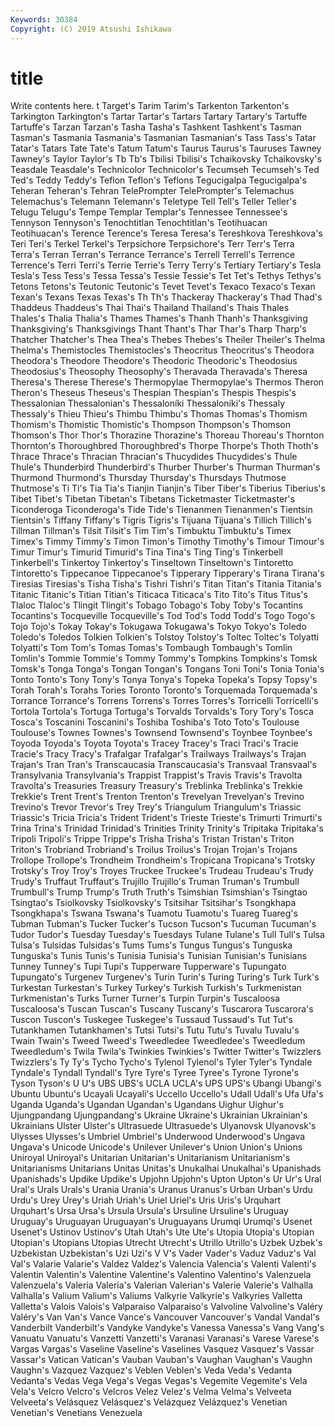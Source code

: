 ```yaml
---
Keywords: 30384
Copyright: (C) 2019 Atsushi Ishikawa
---
```


# title

Write contents here.
t Target's Tarim Tarim's Tarkenton
Tarkenton's Tarkington Tarkington's Tartar Tartar's Tartars Tartary Tartary's Tartuffe Tartuffe's
Tarzan Tarzan's Tasha Tasha's Tashkent Tashkent's Tasman Tasman's Tasmania Tasmania's
Tasmanian Tasmanian's Tass Tass's Tatar Tatar's Tatars Tate Tate's Tatum
Tatum's Taurus Taurus's Tauruses Tawney Tawney's Taylor Taylor's Tb Tb's
Tbilisi Tbilisi's Tchaikovsky Tchaikovsky's Teasdale Teasdale's Technicolor Technicolor's Tecumseh Tecumseh's
Ted Ted's Teddy Teddy's Teflon Teflon's Teflons Tegucigalpa Tegucigalpa's Teheran
Teheran's Tehran TelePrompter TelePrompter's Telemachus Telemachus's Telemann Telemann's Teletype Tell
Tell's Teller Teller's Telugu Telugu's Tempe Templar Templar's Tennessee Tennessee's
Tennyson Tennyson's Tenochtitlan Tenochtitlan's Teotihuacan Teotihuacan's Terence Terence's Teresa Teresa's
Tereshkova Tereshkova's Teri Teri's Terkel Terkel's Terpsichore Terpsichore's Terr Terr's
Terra Terra's Terran Terran's Terrance Terrance's Terrell Terrell's Terrence Terrence's
Terri Terri's Terrie Terrie's Terry Terry's Tertiary Tertiary's Tesla Tesla's
Tess Tess's Tessa Tessa's Tessie Tessie's Tet Tet's Tethys Tethys's
Tetons Tetons's Teutonic Teutonic's Tevet Tevet's Texaco Texaco's Texan Texan's
Texans Texas Texas's Th Th's Thackeray Thackeray's Thad Thad's Thaddeus
Thaddeus's Thai Thai's Thailand Thailand's Thais Thales Thales's Thalia Thalia's
Thames Thames's Thanh Thanh's Thanksgiving Thanksgiving's Thanksgivings Thant Thant's Thar
Thar's Tharp Tharp's Thatcher Thatcher's Thea Thea's Thebes Thebes's Theiler
Theiler's Thelma Thelma's Themistocles Themistocles's Theocritus Theocritus's Theodora Theodora's Theodore
Theodore's Theodoric Theodoric's Theodosius Theodosius's Theosophy Theosophy's Theravada Theravada's Theresa
Theresa's Therese Therese's Thermopylae Thermopylae's Thermos Theron Theron's Theseus Theseus's
Thespian Thespian's Thespis Thespis's Thessalonian Thessalonian's Thessaloníki Thessaloníki's Thessaly Thessaly's
Thieu Thieu's Thimbu Thimbu's Thomas Thomas's Thomism Thomism's Thomistic Thomistic's
Thompson Thompson's Thomson Thomson's Thor Thor's Thorazine Thorazine's Thoreau Thoreau's
Thornton Thornton's Thoroughbred Thoroughbred's Thorpe Thorpe's Thoth Thoth's Thrace Thrace's
Thracian Thracian's Thucydides Thucydides's Thule Thule's Thunderbird Thunderbird's Thurber Thurber's
Thurman Thurman's Thurmond Thurmond's Thursday Thursday's Thursdays Thutmose Thutmose's Ti
Ti's Tia Tia's Tianjin Tianjin's Tiber Tiber's Tiberius Tiberius's Tibet
Tibet's Tibetan Tibetan's Tibetans Ticketmaster Ticketmaster's Ticonderoga Ticonderoga's Tide Tide's
Tienanmen Tienanmen's Tientsin Tientsin's Tiffany Tiffany's Tigris Tigris's Tijuana Tijuana's
Tillich Tillich's Tillman Tillman's Tilsit Tilsit's Tim Tim's Timbuktu Timbuktu's
Timex Timex's Timmy Timmy's Timon Timon's Timothy Timothy's Timour Timour's
Timur Timur's Timurid Timurid's Tina Tina's Ting Ting's Tinkerbell Tinkerbell's
Tinkertoy Tinkertoy's Tinseltown Tinseltown's Tintoretto Tintoretto's Tippecanoe Tippecanoe's Tipperary Tipperary's
Tirana Tirana's Tiresias Tiresias's Tisha Tisha's Tishri Tishri's Titan Titan's
Titania Titania's Titanic Titanic's Titian Titian's Titicaca Titicaca's Tito Tito's
Titus Titus's Tlaloc Tlaloc's Tlingit Tlingit's Tobago Tobago's Toby Toby's
Tocantins Tocantins's Tocqueville Tocqueville's Tod Tod's Todd Todd's Togo Togo's
Tojo Tojo's Tokay Tokay's Tokugawa Tokugawa's Tokyo Tokyo's Toledo Toledo's
Toledos Tolkien Tolkien's Tolstoy Tolstoy's Toltec Toltec's Tolyatti Tolyatti's Tom
Tom's Tomas Tomas's Tombaugh Tombaugh's Tomlin Tomlin's Tommie Tommie's Tommy
Tommy's Tompkins Tompkins's Tomsk Tomsk's Tonga Tonga's Tongan Tongan's Tongans
Toni Toni's Tonia Tonia's Tonto Tonto's Tony Tony's Tonya Tonya's
Topeka Topeka's Topsy Topsy's Torah Torah's Torahs Tories Toronto Toronto's
Torquemada Torquemada's Torrance Torrance's Torrens Torrens's Torres Torres's Torricelli Torricelli's
Tortola Tortola's Tortuga Tortuga's Torvalds Torvalds's Tory Tory's Tosca Tosca's
Toscanini Toscanini's Toshiba Toshiba's Toto Toto's Toulouse Toulouse's Townes Townes's
Townsend Townsend's Toynbee Toynbee's Toyoda Toyoda's Toyota Toyota's Tracey Tracey's
Traci Traci's Tracie Tracie's Tracy Tracy's Trafalgar Trafalgar's Trailways Trailways's
Trajan Trajan's Tran Tran's Transcaucasia Transcaucasia's Transvaal Transvaal's Transylvania Transylvania's
Trappist Trappist's Travis Travis's Travolta Travolta's Treasuries Treasury Treasury's Treblinka
Treblinka's Trekkie Trekkie's Trent Trent's Trenton Trenton's Trevelyan Trevelyan's Trevino
Trevino's Trevor Trevor's Trey Trey's Triangulum Triangulum's Triassic Triassic's Tricia
Tricia's Trident Trident's Trieste Trieste's Trimurti Trimurti's Trina Trina's Trinidad
Trinidad's Trinities Trinity Trinity's Tripitaka Tripitaka's Tripoli Tripoli's Trippe Trippe's
Trisha Trisha's Tristan Tristan's Triton Triton's Trobriand Trobriand's Troilus Troilus's
Trojan Trojan's Trojans Trollope Trollope's Trondheim Trondheim's Tropicana Tropicana's Trotsky
Trotsky's Troy Troy's Troyes Truckee Truckee's Trudeau Trudeau's Trudy Trudy's
Truffaut Truffaut's Trujillo Trujillo's Truman Truman's Trumbull Trumbull's Trump Trump's
Truth Truth's Tsimshian Tsimshian's Tsingtao Tsingtao's Tsiolkovsky Tsiolkovsky's Tsitsihar Tsitsihar's
Tsongkhapa Tsongkhapa's Tswana Tswana's Tuamotu Tuamotu's Tuareg Tuareg's Tubman Tubman's
Tucker Tucker's Tucson Tucson's Tucuman Tucuman's Tudor Tudor's Tuesday Tuesday's
Tuesdays Tulane Tulane's Tull Tull's Tulsa Tulsa's Tulsidas Tulsidas's Tums
Tums's Tungus Tungus's Tunguska Tunguska's Tunis Tunis's Tunisia Tunisia's Tunisian
Tunisian's Tunisians Tunney Tunney's Tupi Tupi's Tupperware Tupperware's Tupungato Tupungato's
Turgenev Turgenev's Turin Turin's Turing Turing's Turk Turk's Turkestan Turkestan's
Turkey Turkey's Turkish Turkish's Turkmenistan Turkmenistan's Turks Turner Turner's Turpin
Turpin's Tuscaloosa Tuscaloosa's Tuscan Tuscan's Tuscany Tuscany's Tuscarora Tuscarora's Tuscon
Tuscon's Tuskegee Tuskegee's Tussaud Tussaud's Tut Tut's Tutankhamen Tutankhamen's Tutsi
Tutsi's Tutu Tutu's Tuvalu Tuvalu's Twain Twain's Tweed Tweed's Tweedledee
Tweedledee's Tweedledum Tweedledum's Twila Twila's Twinkies Twinkies's Twitter Twitter's Twizzlers
Twizzlers's Ty Ty's Tycho Tycho's Tylenol Tylenol's Tyler Tyler's Tyndale
Tyndale's Tyndall Tyndall's Tyre Tyre's Tyree Tyree's Tyrone Tyrone's Tyson
Tyson's U U's UBS UBS's UCLA UCLA's UPS UPS's Ubangi
Ubangi's Ubuntu Ubuntu's Ucayali Ucayali's Uccello Uccello's Udall Udall's Ufa
Ufa's Uganda Uganda's Ugandan Ugandan's Ugandans Uighur Uighur's Ujungpandang Ujungpandang's
Ukraine Ukraine's Ukrainian Ukrainian's Ukrainians Ulster Ulster's Ultrasuede Ultrasuede's Ulyanovsk
Ulyanovsk's Ulysses Ulysses's Umbriel Umbriel's Underwood Underwood's Ungava Ungava's Unicode
Unicode's Unilever Unilever's Union Union's Unions Uniroyal Uniroyal's Unitarian Unitarian's
Unitarianism Unitarianism's Unitarianisms Unitarians Unitas Unitas's Unukalhai Unukalhai's Upanishads Upanishads's
Updike Updike's Upjohn Upjohn's Upton Upton's Ur Ur's Ural Ural's
Urals Urals's Urania Urania's Uranus Uranus's Urban Urban's Urdu Urdu's
Urey Urey's Uriah Uriah's Uriel Uriel's Uris Uris's Urquhart Urquhart's
Ursa Ursa's Ursula Ursula's Ursuline Ursuline's Uruguay Uruguay's Uruguayan Uruguayan's
Uruguayans Urumqi Urumqi's Usenet Usenet's Ustinov Ustinov's Utah Utah's Ute
Ute's Utopia Utopia's Utopian Utopian's Utopians Utopias Utrecht Utrecht's Utrillo
Utrillo's Uzbek Uzbek's Uzbekistan Uzbekistan's Uzi Uzi's V V's Vader
Vader's Vaduz Vaduz's Val Val's Valarie Valarie's Valdez Valdez's Valencia
Valencia's Valenti Valenti's Valentin Valentin's Valentine Valentine's Valentino Valentino's Valenzuela
Valenzuela's Valeria Valeria's Valerian Valerian's Valerie Valerie's Valhalla Valhalla's Valium
Valium's Valiums Valkyrie Valkyrie's Valkyries Valletta Valletta's Valois Valois's Valparaiso
Valparaiso's Valvoline Valvoline's Valéry Valéry's Van Van's Vance Vance's Vancouver
Vancouver's Vandal Vandal's Vanderbilt Vanderbilt's Vandyke Vandyke's Vanessa Vanessa's Vang
Vang's Vanuatu Vanuatu's Vanzetti Vanzetti's Varanasi Varanasi's Varese Varese's Vargas
Vargas's Vaseline Vaseline's Vaselines Vasquez Vasquez's Vassar Vassar's Vatican Vatican's
Vauban Vauban's Vaughan Vaughan's Vaughn Vaughn's Vazquez Vazquez's Veblen Veblen's
Veda Veda's Vedanta Vedanta's Vedas Vega Vega's Vegas Vegas's Vegemite
Vegemite's Vela Vela's Velcro Velcro's Velcros Velez Velez's Velma Velma's
Velveeta Velveeta's Velásquez Velásquez's Velázquez Velázquez's Venetian Venetian's Venetians Venezuela
